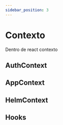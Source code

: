 ```yaml
---
sidebar_position: 3
---
```


# Contexto

Dentro de react contexto

## AuthContext

## AppContext

## HelmContext

## Hooks